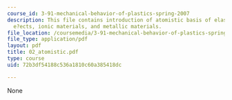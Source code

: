 ```yaml
---
course_id: 3-91-mechanical-behavior-of-plastics-spring-2007
description: This file contains introduction of atomistic basis of elasticity, energetic
  e?ects, ionic materials, and metallic materials.
file_location: /coursemedia/3-91-mechanical-behavior-of-plastics-spring-2007/72b3df54188c536a1810c60a385418dc_02_atomistic.pdf
file_type: application/pdf
layout: pdf
title: 02_atomistic.pdf
type: course
uid: 72b3df54188c536a1810c60a385418dc

---
```

None